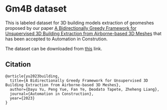 # Gm4B dataset


This is labeled dataset for 3D building models extraction of geomeshes proposed by our paper [A Bidirectionally Greedy Framework for Unsupervised 3D Building Extraction from Airborne-based 3D Meshes](https://doi.org/10.1016/j.autcon.2023.104917) that has been accepted to Automation in Constrution.

The dataset can be downloaded from [this](https://drive.google.com/file/d/1BynLmVu0atWDuI7nLv_T7UjeXSMvMeP8/view?usp=share_link) link.

## Citation

```
@article{yu2023building,
  title={A Bidirectionally Greedy Framework for Unsupervised 3D Building Extraction from Airborne-based 3D Meshes},
  author={Dayu Yu, Peng Yue, Fan Ye, Deodato Tapete, Zheheng Liang},
  journal={Automation in Construction},
  year={2023}
}
```
